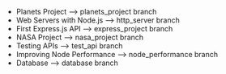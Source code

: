 - Planets Project --> planets_project branch
- Web Servers with Node.js --> http_server branch
- First Express.js API --> express_project branch
- NASA Project --> nasa_project branch
- Testing APIs --> test_api branch
- Improving Node Performance --> node_performance branch
- Database --> database branch